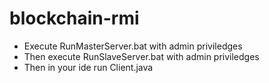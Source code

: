 # blockchain-rmi

- Execute RunMasterServer.bat with admin priviledges
- Then execute RunSlaveServer.bat with admin priviledges
- Then in your ide run Client.java

